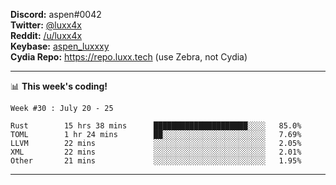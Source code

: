**Discord:** aspen#0042  
**Twitter:** [@luxx4x](https://twitter.com/luxx4x)  
**Reddit:** [/u/luxx4x](https://reddit.com/user/luxx4x/)  
**Keybase:** [aspen_luxxxy](https://keybase.io/aspen_luxxxy)  
**Cydia Repo:** https://repo.luxx.tech (use Zebra, not Cydia)

-------

📊 **This week's coding!**
<!--START_SECTION:waka-->
```text
Week #30 : July 20 - 25

Rust        15 hrs 38 mins      █████████████████████░░░░   85.0% 
TOML        1 hr 24 mins        ██░░░░░░░░░░░░░░░░░░░░░░░   7.69% 
LLVM        22 mins             ░░░░░░░░░░░░░░░░░░░░░░░░░   2.05% 
XML         22 mins             ░░░░░░░░░░░░░░░░░░░░░░░░░   2.01% 
Other       21 mins             ░░░░░░░░░░░░░░░░░░░░░░░░░   1.95%
```
<!--END_SECTION:waka-->

-------

<!--START_SECTION:catfact-->
<!--END_SECTION:catfact-->
